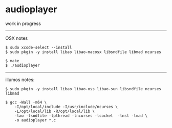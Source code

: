 audioplayer
===========

work in progress


------------------------------------------------------------
OSX notes

    $ sudo xcode-select --install
    $ sudo pkgin -y install libao libao-macosx libsndfile libmad ncurses

    $ make
    $ ./audioplayer

------------------------------------------------------------
illumos notes:

    $ sudo pkgin -y install libao libao-oss libao-sun libsndfile ncurses libmad

    $ gcc -Wall -m64 \
        -I/opt/local/include -I/usr/include/ncurses \
        -L/opt/local/lib -R/opt/local/lib \
        -lao -lsndfile -lpthread -lncurses -lsocket  -lnsl -lmad \
        -o audioplayer *.c

